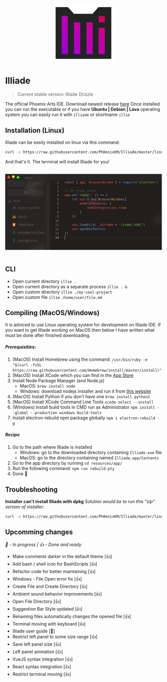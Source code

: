 <div align="center">
    <img src="https://raw.githubusercontent.com/Ph0enixKM/Illiade/master/logo/logo.png" width="200">
</div>

# Illiade

> Current stable version: Illiade Drizzle

The official Phoenix Arts IDE.
Download newest release [here](https://github.com/Ph0enixKM/Illiade/releases/latest)
Once installed you can run the executable
or if you have **Ubuntu | Debian | Lava** operating system
you can easily run it with `illiade` or shortname `illie`

## Installation (Linux)

Illiade can be easily installed on linux via this command:

```bash
curl -s https://raw.githubusercontent.com/Ph0enixKM/Illiade/master/linux.sh | bash
```

And that's it. The terminal will install Illiade for you!

<br>
<div align="center">
    <img src="logo/little-screenshot.jpg">
</div>
<br>

## CLI

- Open current directory `illie .`
- Open current directory as a separate process `illie . &`
- Open custom directory `illie ./my-cool-project`
- Open custom file `illie /home/user/file.md`

## Compiling (MacOS/Windows)

It is adviced to use Linux operating system for development on Illiade IDE.
If you want to get Illiade working on MacOS then below I have written what must be done after finished downloading.

##### Prerequisities:

1. (MacOS) Install Homebrew using the command: `/usr/bin/ruby -e "$(curl -fsSL https://raw.githubusercontent.com/Homebrew/install/master/install)"`
2. (MacOS) Install XCode which you can find in the [App Store](https://apps.apple.com/us/app/xcode/id497799835?mt=12)
3. Install Node Package Manager (and Node.js)
   - MacOS: `brew install node`
   - Windows: download nodejs installer and run it from [this website](https://nodejs.org/)
4. (MacOS) Install Python if you don't have one `brew install python3`
5. (MacOS) Install XCode Command Line Tools `xcode-select --install`
6. (Windows) Install build tools in CMD run as Administrator `npm install --global --production windows-build-tools`
7. Install electron-rebuild npm package globally `npm i electron-rebuild -g`

##### Recipe

1. Go to the path where Illiade is installed
   - Windows: go to the downloaded directory containing `Illiade.exe` file
   - MacOS: go to the directory containing named `Illiade.app/Contents`
2. Go to the app directory by running `cd resources/app/`
3. Run the following command: `npm run rebuild-pty`
4. Done 🎉

## Troubleshooting

**Installer can't install Illiade with dpkg**
_Solution would be to run this "zip" version of installer:_

```bash
curl -s https://raw.githubusercontent.com/Ph0enixKM/Illiade/master/linux.sh | bash
```

## Upcomming changes

_🤞 - In progress | 👍 - Done and ready_

- Make comments darker in the default theme \[👍]
- Add bash / shell icon for BashScripts \[👍]
- Refactor code for better maintaining \[👍]
- Windows - File Open error fix \[👍]
- Create File and Create Directory \[👍]
- Ambient sound behavior improvements \[👍]
- Open File Directory \[👍]
- Suggestion Bar Style updated \[👍]
- Renaming files automatically changes the opened file \[👍]
- Terminal moving with keyboard \[👍]
- Illiade user guide \[🤞]
- Restrict left panel to some size range \[👍]
- Save left panel size \[👍]
- Left panel animation \[👍]
- VueJS syntax integration \[👍]
- React syntax integration \[👍]
- Restrict terminal moving \[👍]
